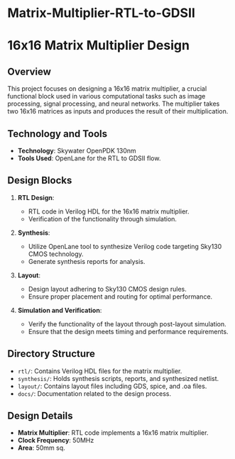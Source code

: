 # Matrix-Multiplier-RTL-to-GDSII
# 16x16 Matrix Multiplier Design

## Overview
This project focuses on designing a 16x16 matrix multiplier, a crucial functional block used in various computational tasks such as image processing, signal processing, and neural networks. The multiplier takes two 16x16 matrices as inputs and produces the result of their multiplication.

## Technology and Tools
- **Technology**: Skywater OpenPDK 130nm
- **Tools Used**: OpenLane for the RTL to GDSII flow.

## Design Blocks
1. **RTL Design**: 
   - RTL code in Verilog HDL for the 16x16 matrix multiplier.
   - Verification of the functionality through simulation.

2. **Synthesis**:
   - Utilize OpenLane tool to synthesize Verilog code targeting Sky130 CMOS technology.
   - Generate synthesis reports for analysis.

3. **Layout**:
   - Design layout adhering to Sky130 CMOS design rules.
   - Ensure proper placement and routing for optimal performance.

4. **Simulation and Verification**:
   - Verify the functionality of the layout through post-layout simulation.
   - Ensure that the design meets timing and performance requirements.

## Directory Structure
- `rtl/`: Contains Verilog HDL files for the matrix multiplier.
- `synthesis/`: Holds synthesis scripts, reports, and synthesized netlist.
- `layout/`: Contains layout files including GDS, spice, and .oa files.
- `docs/`: Documentation related to the design process.

## Design Details
- **Matrix Multiplier**: RTL code implements a 16x16 matrix multiplier.
- **Clock Frequency**: 50MHz 
- **Area**: 50mm sq.




